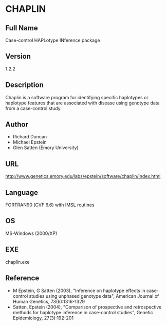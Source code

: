# CHAPLIN

## Full Name
Case-control HAPLotype INference package

## Version
1.2.2

## Description
Chaplin is a software program for identifying specific haplotypes or haplotype features that are associated with disease using genotype data from a case-control study.

## Author
* Richard Duncan
* Michael Epstein
* Glen Satten (Emory University)

## URL
http://www.genetics.emory.edu/labs/epstein/software/chaplin/index.html

## Language
FORTRAN90 (CVF 6.6) with IMSL routines

## OS
MS-Windows (2000/XP)

## EXE
chaplin.exe

## Reference
* M Epstein, G Satten (2003), "Inference on haplotype effects in case-control studies using unphased genotype data", American Journal of Human Genetics, 73(6):1316-1329
* Satten, Epstein (2004), "Comparison of prospective and retrospective methods for haplotype inference in case-control studies", Genetic Epidemiology, 27(3):192-201
